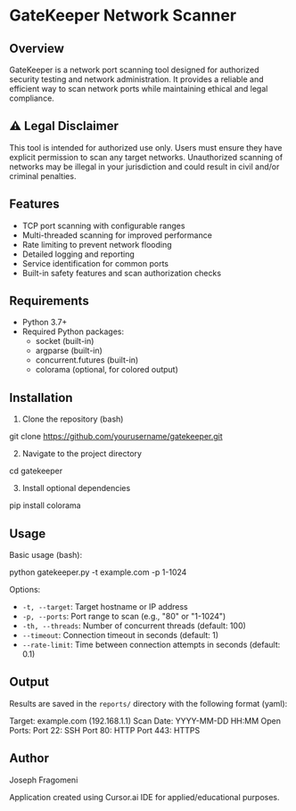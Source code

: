 # GateKeeper Network Scanner

## Overview
GateKeeper is a network port scanning tool designed for authorized security testing and network administration. It provides a reliable and efficient way to scan network ports while maintaining ethical and legal compliance.

## ⚠️ Legal Disclaimer
This tool is intended for authorized use only. Users must ensure they have explicit permission to scan any target networks. Unauthorized scanning of networks may be illegal in your jurisdiction and could result in civil and/or criminal penalties.

## Features
- TCP port scanning with configurable ranges
- Multi-threaded scanning for improved performance
- Rate limiting to prevent network flooding
- Detailed logging and reporting
- Service identification for common ports
- Built-in safety features and scan authorization checks

## Requirements
- Python 3.7+
- Required Python packages:
  - socket (built-in)
  - argparse (built-in)
  - concurrent.futures (built-in)
  - colorama (optional, for colored output)

## Installation

1. Clone the repository (bash)

git clone https://github.com/yourusername/gatekeeper.git

2. Navigate to the project directory

cd gatekeeper

3. Install optional dependencies

pip install colorama

## Usage
Basic usage (bash):

python gatekeeper.py -t example.com -p 1-1024

Options:
- `-t, --target`: Target hostname or IP address
- `-p, --ports`: Port range to scan (e.g., "80" or "1-1024")
- `-th, --threads`: Number of concurrent threads (default: 100)
- `--timeout`: Connection timeout in seconds (default: 1)
- `--rate-limit`: Time between connection attempts in seconds (default: 0.1)

## Output
Results are saved in the `reports/` directory with the following format (yaml):

Target: example.com (192.168.1.1)
Scan Date: YYYY-MM-DD HH:MM
Open Ports:
Port 22: SSH
Port 80: HTTP
Port 443: HTTPS

## Author
Joseph Fragomeni

Application created using Cursor.ai IDE for applied/educational purposes.